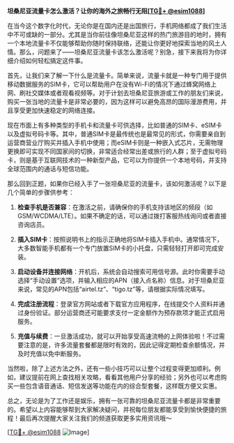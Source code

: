 **坦桑尼亚流量卡怎么激活？让你的海外之旅畅行无阻[[TG💪+ @esim1088](https://t.me/s/esim1088)]**

在当今这个数字化时代，无论你是在国内还是出国旅行，手机网络都成了我们生活中不可或缺的一部分。尤其是当你前往像坦桑尼亚这样的热门旅游目的地时，拥有一个本地流量卡不仅能够帮助你随时保持联络，还能让你更好地探索当地的风土人情。那么，问题来了——坦桑尼亚流量卡该怎么激活呢？别急，接下来我将为你详细介绍如何轻松搞定这件事。

首先，让我们来了解一下什么是流量卡。简单来说，流量卡就是一种专门用于提供移动数据服务的SIM卡，它可以帮助用户在没有Wi-Fi的情况下通过蜂窝网络上网、刷社交媒体或者观看视频等。对于计划去坦桑尼亚旅游或工作的朋友们来说，购买一张当地的流量卡是非常必要的，因为这样可以避免高昂的国际漫游费用，并且享受更加快速稳定的网络连接。

现在市面上有多种类型的手机卡和流量卡可供选择，比如普通的SIM卡、eSIM卡以及虚拟号码卡等。其中，普通SIM卡是最传统也是最常见的形式，你需要亲自到运营商营业厅购买并插入手机中使用；而eSIM卡则是一种嵌入式芯片，无需物理更换即可实现不同国家间的切换，非常适合经常出差或旅行的人群；至于虚拟号码卡，则是基于互联网技术的一种新型产品，它可以为你提供一个本地号码，并支持全球范围内的通话与短信功能。

那么回到正题，如果你已经入手了一张坦桑尼亚的流量卡，该如何激活呢？以下是几个简单的步骤供参考：

1. **检查手机是否兼容**：在激活之前，请确保你的手机支持该地区的频段（如GSM/WCDMA/LTE）。如果不确定的话，可以通过拨打客服热线询问或者直接咨询店员。

2. **插入SIM卡**：按照说明书上的指示正确地将SIM卡插入手机中。通常情况下，大多数智能手机都有一个专门放置SIM卡的小托盘，只需轻轻打开即可完成安装。

3. **启动设备并连接网络**：开机后，系统会自动搜索可用信号源。此时你需要手动选择“手动设置”选项，并输入相应的APN（接入点名称）信息。对于坦桑尼亚来说，常见的APN包括“airtel.tz”、“tigo.tz”等，请根据实际情况填写。

4. **完成注册流程**：登录官方网站或者下载官方应用程序，在线提交个人资料并通过身份验证。部分运营商还可能要求支付一定金额作为预存款项才能正式启用服务。

5. **充值与续费**：一旦激活成功，就可以开始享受高速流畅的上网体验啦！不过需要注意的是，许多流量套餐都是限时有效的，因此记得定期检查余额情况，并及时充值以免中断服务。

当然啦，除了上述方法之外，还有一些小技巧可以让整个过程变得更加顺利。例如，建议提前在网上查找相关攻略，看看其他用户分享的经验；另外也可以考虑购买一些包含语音通话、短信发送等功能在内的综合型套餐，这样既方便又实惠。

总之，无论是为了工作还是娱乐，拥有一张可靠的坦桑尼亚流量卡都是非常重要的。希望以上内容能够帮到大家解决疑问，并祝每位朋友都能享受到愉快便捷的旅程！最后再次提醒大家关注我们的频道获取更多实用资讯哦～

[[TG💪+ @esim1088](https://t.me/s/esim1088) ![Image](https://i.postimg.cc/4NQfJmqS/Snipaste-2025-05-13-00-14-12.png)]